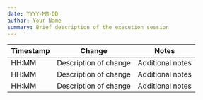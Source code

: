 ```yaml
---
date: YYYY-MM-DD
author: Your Name
summary: Brief description of the execution session
---
```


| Timestamp | Change | Notes |
|-----------|--------|-------|
| HH:MM | Description of change | Additional notes |
| HH:MM | Description of change | Additional notes |
| HH:MM | Description of change | Additional notes |
